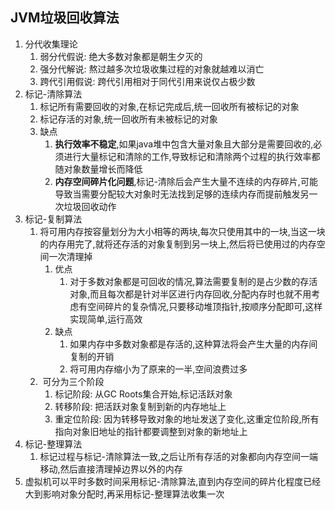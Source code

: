 ## JVM垃圾回收算法

1.  分代收集理论
    1.  弱分代假说: 绝大多数对象都是朝生夕灭的
    2.  强分代解说: 熬过越多次垃圾收集过程的对象就越难以消亡
    3.  跨代引用假说: 跨代引用相对于同代引用来说仅占极少数
2.  标记-清除算法
    1.  标记所有需要回收的对象,在标记完成后,统一回收所有被标记的对象
    2.  标记存活的对象,统一回收所有未被标记的对象
    3.  缺点
        1.  **执行效率不稳定**,如果java堆中包含大量对象且大部分是需要回收的,必须进行大量标记和清除的工作,导致标记和清除两个过程的执行效率都随对象数量增长而降低
        2.  **内存空间碎片化问题**,标记-清除后会产生大量不连续的内存碎片,可能导致当需要分配较大对象时无法找到足够的连续内存而提前触发另一次垃圾回收动作
3.  标记-复制算法
    1.  将可用内存按容量划分为大小相等的两块,每次只使用其中的一块,当这一块的内存用完了,就将还存活的对象复制到另一块上,然后将已使用过的内存空间一次清理掉
        1.  优点
            1.  对于多数对象都是可回收的情况,算法需要复制的是占少数的存活对象,而且每次都是针对半区进行内存回收,分配内存时也就不用考虑有空间碎片的复杂情况,只要移动堆顶指针,按顺序分配即可,这样实现简单,运行高效
        2.  缺点
            1.  如果内存中多数对象都是存活的,这种算法将会产生大量的内存间复制的开销
            2.  将可用内存缩小为了原来的一半,空间浪费过多
    2.  ​	可分为三个阶段
        1.  标记阶段: 从GC Roots集合开始,标记活跃对象
        2.  转移阶段: 把活跃对象复制到新的内存地址上
        3.  重定位阶段: 因为转移导致对象的地址发送了变化,这重定位阶段,所有指向对象旧地址的指针都要调整到对象的新地址上
4.  标记-整理算法
    1.  标记过程与标记-清除算法一致,之后让所有存活的对象都向内存空间一端移动,然后直接清理掉边界以外的内存
5.  虚拟机可以平时多数时间采用标记-清除算法,直到内存空间的碎片化程度已经大到影响对象分配时,再采用标记-整理算法收集一次